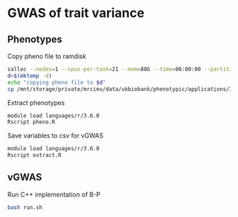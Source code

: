 # GWAS of trait variance

## Phenotypes

Copy pheno file to ramdisk

```sh
salloc --nodes=1 --cpus-per-task=21 --mem=80G --time=06:00:00 --partition=mrcieu
d=$(mktemp -d)
echo "copying pheno file to $d"
cp /mnt/storage/private/mrcieu/data/ukbiobank/phenotypic/applications/15825/2019-05-02/data/data.33352.csv "$d"/
```

Extract phenotypes

```sh
module load languages/r/3.6.0
Rscript pheno.R
```

Save variables to csv for vGWAS

```sh
module load languages/r/3.6.0
Rscript extract.R
```

## vGWAS

Run C++ implementation of B-P

```sh
bash run.sh
```
